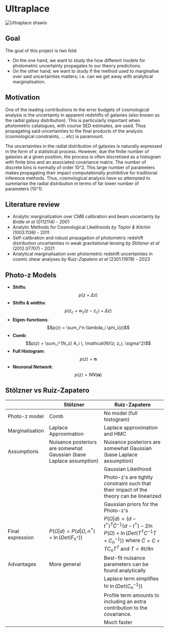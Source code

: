 # Ultraplace

![Ultraplace drawio](https://github.com/JaimeRZP/ultraplace/assets/39957598/35e41ed8-7c7f-42b2-a4ce-618a1f19bd1b)
## Goal
The goal of this project is two fold:
- On the one hand, we want to study the how different models for photometric uncertainty propagates to our theory predictions. 
- On the other hand, we want to study if the method used to marginalise over said uncertainties matters; i.e. can we get away with analytical marginalisation.
## Motivation

One of the leading contributions to the error budgets of cosmological analysis is the uncertainty in apparent redshifts of galaxies (also known as the radial galaxy distribution). This is particularly important when photometric catalogues, with course SED estimates, are used. Thus propagating said uncertainties to the final products of the analysis (cosmological constraints, ... etc) is paramount. 

The uncertainties in the radial distribution of galaxies is naturally expressed in the form of a statistical process. However, due the finite number of galaxies at a given position, the process is often discretised as a histogram with finite bins and an associated covariance matrix. The number of discrete bins is normally of order 10^2. This large number of parameters makes propagating their impact computationally prohibitive for traditional inference methods. Thus, cosmological analysis have so attempted to summarise the radial distribution in terms of far lower number of parameters (10^1). 
## Literature review
- Analytic marginalization over CMB calibration and beam uncertainty *by Bridle et al* (0112114) - 2001
- Analytic Methods for Cosmological Likelihoods *by Taylor & Kitchin* (1003.1136) - 2011
- Self-calibration and robust propagation of photometric redshift distribution uncertainties in weak gravitational lensing *by Stölzner et al* (2012.07707) - 2021
- Analytical marginalisation over photometric redshift uncertainties in cosmic shear analyses *by Ruiz-Zapatero et al* (2301.11978) - 2023
## Photo-z Models
* **Shifts**: $$p(z + \Delta z)$$
* **Shifts & widths**: $$p(z_c + w_{z}(z-z_c) + \Delta z)$$
* **Eigen-functions**: $$p(z) = \sum_i^n \lambda_i \phi_i(z)$$
* **Comb**:  $$p(z) = \sum_i^{N_z} A_i \, \mathcal{N}(z; z_i, \sigma^2)$$
* **Full Histogram**: $$p(z) = \boldsymbol{n}$$
* **Neuronal Network**: $$p(z) = NN(\boldsymbol{\alpha})$$ 

## Stölzner vs Ruiz-Zapatero
|                  | Stölzner                                                            | Ruiz-Zapatero                                                                                                                                                           |  
| ---------------- | ------------------------------------------------------------------- | ----------------------------------------------------------------------------------------------------------------------------------------------------------------------- | 
| Photo-z model    | Comb                                                                | No model (full histogram)                                                                                                                                               |  
| Marginalisation  | Laplace Approximation                                               | Laplace approximation and HMC                                                                                                                                           |   
| Assumptions      | Nuisance posteriors are somewhat Gaussian (base Laplace assumption) | Nuisance posteriors are somewhat Gaussian (base Laplace assumption)                                                                                                     |   
|                  |                                                                     | Gaussian Likelihood                                                                                                                                                     |  
|                  |                                                                     | Photo-z's are tightly constraint such that their impact of the theory can be linearized                                                                                 |   
|                  |                                                                     | Gaussian priors for the Photo-z's                                                                                                                                       |    
| Final expression | $P(\Omega \| d) = P(d \| \Omega, n^*) + \ln(Det(F_{n^*}))$          | $P(\Omega \| d) = (d - t^*)^T \tilde{C}^{-1} (d-t^*) - 2 \ln P(\Omega) + \ln(Det(T^T C^{-1}T+C_n^{-1}))$ where $\tilde{C} = C + TC_nT^T$ and $T= \partial t/\partial n$ |    
| Advantages       | More general                                                        | Best-fit nuisance parameters can be found analytically                                                                                                                  |   
|                  |                                                                     | Laplace term simplifies to $\ln(Det(C_n^{-1}))$                                                                                                                         |    
|                  |                                                                     | Profile term amounts to including an extra contribution to the covariance.                                                                                                      |    
|                  |                                                                     | Much faster                                                                                                                                                             |    
